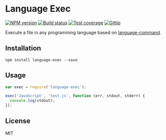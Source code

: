 # Language Exec

[![NPM version][npm-image]][npm-url]
[![Build status][travis-image]][travis-url]
[![Test coverage][coveralls-image]][coveralls-url]
[![Gittip][gittip-image]][gittip-url]

Execute a file in any programming language based on [language-command](https://github.com/blakeembrey/node-language-command).

## Installation

```
npm install language-exec --save
```

## Usage

```javascript
var exec = require('language-exec');

exec('JavaScript', 'test.js', function (err, stdout, stderr) {
  console.log(stdout);
});
```

## License

MIT

[npm-image]: https://img.shields.io/npm/v/language-command.svg?style=flat
[npm-url]: https://npmjs.org/package/language-command
[travis-image]: https://img.shields.io/travis/blakeembrey/node-language-command.svg?style=flat
[travis-url]: https://travis-ci.org/blakeembrey/node-language-command
[coveralls-image]: https://img.shields.io/coveralls/blakeembrey/node-language-command.svg?style=flat
[coveralls-url]: https://coveralls.io/r/blakeembrey/node-language-command?branch=master
[gittip-image]: https://img.shields.io/gittip/blakeembrey.svg?style=flat
[gittip-url]: https://www.gittip.com/blakeembrey
